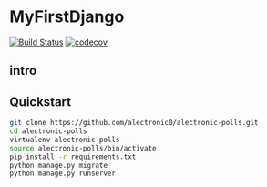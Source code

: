 # MyFirstDjango
[![Build Status](https://travis-ci.org/alectronic0/alectronic-polls.svg?branch=master)](https://travis-ci.org/alectronic0/alectronic-polls)
[![codecov](https://codecov.io/gh/alectronic0/alectronic-polls/branch/master/graph/badge.svg)](https://codecov.io/gh/alectronic0/alectronic-polls)
## intro

## Quickstart
```bash
git clone https://github.com/alectronic0/alectronic-polls.git
cd alectronic-polls
virtualenv alectronic-polls
source alectronic-polls/bin/activate
pip install -r requirements.txt
python manage.py migrate
python manage.py runserver
```
